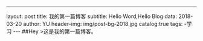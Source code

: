 ---
layout:   post
title:    我的第一篇博客
subtitle: Hello Word,Hello Blog
data:     2018-03-20
author:   YU
header-img: img/post-bg-2018.jpg
catalog:true
tags:
    -学习
    ---
    ##Hey
    >这是我的第一篇博客。
    
